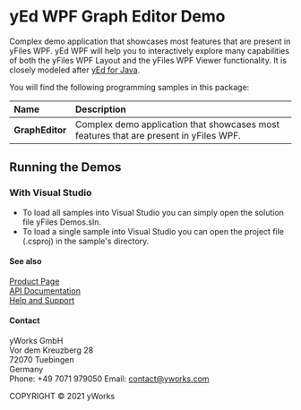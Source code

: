 
# yEd WPF Graph Editor Demo
Complex demo application that showcases most features that are present in yFiles WPF. yEd WPF will help you to interactively explore many capabilities of both the yFiles WPF Layout and the yFiles WPF Viewer functionality. It is closely modeled after [yEd for Java](http://www.yworks.com/en/products_yed_about.html). 

You will find the following programming samples in this package: 


| Name | Description 
|:---|:---
|**GraphEditor** | Complex demo application that showcases most features that are present in yFiles WPF. 

## Running the Demos

### With Visual Studio

* To load all samples into Visual Studio you can simply open the solution file yFiles Demos.sln. 
* To load a single sample into Visual Studio you can open the project file (.csproj) in the sample's directory. 




#### See also
[Product Page](https://www.yworks.com/products/yfileswpf)  
[API Documentation](https://docs.yworks.com/yfileswpf)    
[Help and Support](https://www.yworks.com/products/yfiles/support)


#### Contact
yWorks GmbH  
Vor dem Kreuzberg 28  
72070 Tuebingen  
Germany  
Phone: +49 7071 979050
Email: contact@yworks.com

COPYRIGHT &#x00A9; 2021 yWorks   


